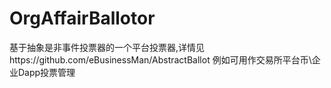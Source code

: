 # OrgAffairBallotor
基于抽象是非事件投票器的一个平台投票器,详情见https://github.com/eBusinessMan/AbstractBallot
例如可用作交易所平台币\企业Dapp投票管理
